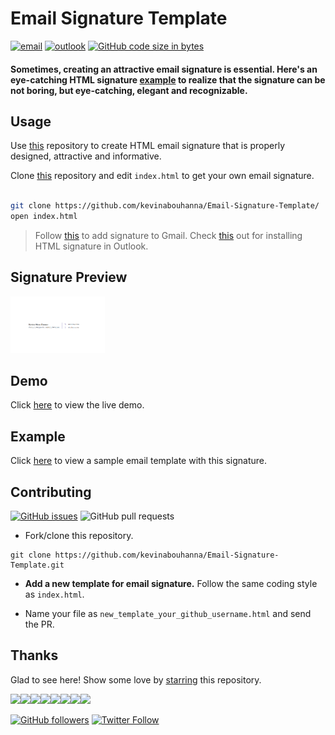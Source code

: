# Email Signature Template

[![email](https://img.shields.io/static/v1.svg?label=Email&message=Signature&color=grey&logo=gmail&style=flat&logoColor=white&colorA=critical)](https://github.com/kevinabouhanna/Email-Signature-Template/) [![outlook](https://img.shields.io/static/v1.svg?label=Outlook&message=Template&color=grey&logo=microsoft-outlook&style=flat&logoColor=white&colorA=dodgerblue)](https://github.com/kevinabouhanna/Email-Signature-Template/) [![GitHub code size in bytes](https://img.shields.io/github/languages/code-size/kevinabouhanna/Email-Signature-Template.svg?logo=github&style=flat&colorB=teal)](https://github.com/kevinabouhanna/Email-Signature-Template/)

#### Sometimes, creating an attractive email signature is essential. Here's an eye-catching HTML signature [example](https://kevinabouhanna.github.io/Email-Signature-Template/index.html) to realize that the signature can be not boring, but eye-catching, elegant and recognizable.

## Usage

Use [this](https://github.com/kevinabouhanna/Email-Signature-Template/) repository to create HTML email signature that is properly designed, attractive and informative. 

Clone [this](https://github.com/kevinabouhanna/Email-Signature-Template/) repository and edit `index.html` to get your own email signature.

```bash

git clone https://github.com/kevinabouhanna/Email-Signature-Template/ 
open index.html

```

> Follow [this](https://pdf.wondershare.com/signature/insert-html-signature-in-gmail.html) to add signature to Gmail. Check [this](https://www.christopherbolt.com/support/knowledgebase/24/Installing-HTML-email-signatures-in-Microsoft-Outlook.html) out for installing HTML signature in Outlook.



## Signature Preview

<img src="./preview.png" height="10%" width="30%">

## Demo

Click [here](https://kevinabouhanna.github.io/Email-Signature-Template/index.html) to view the live demo.

## Example

Click [here](https://kevinabouhanna.github.io/Email-Signature-Template) to view a sample email template with this signature.

## Contributing

[![GitHub issues](https://img.shields.io/github/issues/kevinabouhanna/Email-Signature-Template?logo=github)](https://github.com/kevinabouhanna/Email-Signature-Template/issues) ![GitHub pull requests](https://img.shields.io/github/issues-pr/kevinabouhanna/Email-Signature-Template?color=blue&logo=github)

- Fork/clone this repository.

```
git clone https://github.com/kevinabouhanna/Email-Signature-Template.git
```

- **Add a new template for email signature.** Follow the same coding style as `index.html`.

- Name your file as `new_template_your_github_username.html` and send the PR.


## Thanks

Glad to see here! Show some love by [starring](https://github.com/kevinabouhanna/Email-Signature-Template/) this repository.

[![](https://sourcerer.io/fame/kevinabouhanna/kevinabouhanna/Email-Signature-Template/images/0)](https://fayz.in/stories/s/1522/0/?ckt_id=ZGL1ZGVk&title=story_of_kevinabouhanna)[![](https://sourcerer.io/fame/kevinabouhanna/kevinabouhanna/Email-Signature-Template/images/1)](https://medium.com/@kevinabouhanna)[![](https://sourcerer.io/fame/kevinabouhanna/kevinabouhanna/Email-Signature-Template/images/2)](https://www.linkedin.com/in/kevinabouhanna/)[![](https://sourcerer.io/fame/kevinabouhanna/kevinabouhanna/Email-Signature-Template/images/3)](https://www.linkedin.com/in/kevinabouhanna/)[![](https://sourcerer.io/fame/kevinabouhanna/kevinabouhanna/Email-Signature-Template/images/4)](https://www.linkedin.com/in/kevinabouhanna/)[![](https://sourcerer.io/fame/kevinabouhanna/kevinabouhanna/Email-Signature-Template/images/5)](https://www.linkedin.com/in/kevinabouhanna/)[![](https://sourcerer.io/fame/kevinabouhanna/kevinabouhanna/Email-Signature-Template/images/6)](https://medium.com/@kevinabouhanna)[![](https://sourcerer.io/fame/kevinabouhanna/kevinabouhanna/Email-Signature-Template/images/7)](https://medium.com/@kevinabouhanna)

[![GitHub followers](https://img.shields.io/github/followers/kevinabouhanna.svg?label=Follow%20@kevinabouhanna&style=social)](https://github.com/kevinabouhanna/) [![Twitter Follow](https://img.shields.io/twitter/follow/kevinabouhanna.svg?style=social)](https://twitter.com/kevinabouhanna)
